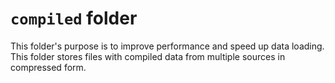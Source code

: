 # `compiled` folder

This folder's purpose is to improve performance and speed up data loading.
This folder stores files with compiled data from multiple sources in compressed form.
